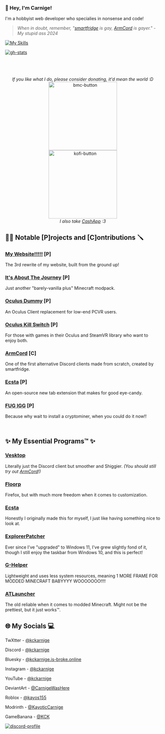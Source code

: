 ### 👋 Hey, I'm Carnige!

I'm a hobbyist web developer who specialies in nonsense and code!

> *When in doubt, remember, "[smartfridge](https://github.com/smartfrigde) is gay, [ArmCord](https://github.com/ArmCord/ArmCord) is gayer." - My stupid ass 2024*

[![My Skills](https://skillicons.dev/icons?i=js,html,css,nodejs,electron,ps)](https://skillicons.dev)

[![gh-stats](https://github-readme-stats.vercel.app/api/top-langs/?username=kckarnige&bg_color=1a1c1f&hide_border=true&theme=dark&border_radius=8px&layout=compact&hide=powershell,lua,c%2B%2B,makefile)](https://github.com/anuraghazra/github-readme-stats)

<h1></h1>
<br>

<p align="center">
  <i>If you like what I do, please consider donating, it'd mean the world :D</i>
  <br>
  <a href="https://www.buymeacoffee.com/kckarnige" target="_blank">
    <img width="222" alt="bmc-button" src="https://github.com/kckarnige/kckarnige/assets/32397453/8da1edcc-2c3b-4628-8d82-4b53025a16ee">
  </a>
  <br>
  <a href="https://ko-fi.com/kckarnige" target="_blank">
    <img width="222" alt="kofi-button" src="https://storage.ko-fi.com/cdn/brandasset/kofi_button_stroke.png">
  </a>
  <br>
  <i>I also take <a href="https://cash.app/$kckarnige">CashApp</a> :3</i>
</p>


## 👷‍♂️ Notable [P]rojects and [C]ontributions 🪛

### [My Website!!!!!](https://kckarnige.github.io/) [P]
The 3rd rewrite of my website, built from the ground up!

### [It's About The Journey](https://iatj-modpack.github.io/) [P]
Just another "barely-vanilla plus" Minecraft modpack.

### [Oculus Dummy](https://github.com/kckarnige/OculusDummy) [P]
An Oculus Client replacement for low-end PCVR users.

### [Oculus Kill Switch](https://github.com/kckarnige/OculusKillSwitch) [P]
For those with games in their Oculus and SteamVR library who want to enjoy both.

### [ArmCord](https://github.com/ArmCord/ArmCord) [C]
One of the first alternative Discord clients made from scratch, created by smartfridge.

### [Ecsta](https://github.com/kckarnige/EcstaTab) [P]
An open-source new tab extension that makes for good eye-candy.

### [FUG IGG](https://gist.github.com/kckarnige/6dfff1025b5da69399c26957ee47b445) [P]
Because why wait to install a cryptominer, when you could do it now!!

<br>

## ✨ My Essential Programs™ ✨

### [Vesktop](https://github.com/Vencord/Vesktop)
Literally just the Discord client but smoother and Shiggier. *(You should still try out [ArmCord](https://github.com/ArmCord/ArmCord)!)*

### [Floorp](https://github.com/floorp-Projects/floorp)
Firefox, but with much more freedom when it comes to customization.

### [Ecsta](https://github.com/kckarnige/EcstaTab)
Honestly I originally made this for myself, I just like having something nice to look at.

### [ExplorerPatcher](https://github.com/valinet/ExplorerPatcher)
Ever since I've "upgraded" to Windows 11, I've grew slightly fond of it, though I still enjoy the taskbar from Windows 10, and this is perfect!

### [G-Helper](https://github.com/seerge/g-helper)
Lightweight and uses less system resources, meaning 1 MORE FRAME FOR MODDED MINECRAFT BABYYYY WOOOOOOO!!!!

### [ATLauncher](https://github.com/ATLauncher/ATLauncher)
The old reliable when it comes to modded Minecraft. Might not be the prettiest, but it just works™.

## 🌐 My Socials 💻

TwXtter - [@kckarnige](https://x.com/kckarnige)

Discord - [@kckarnige](https://discord.com/users/634168893644210186)

Bluesky - [@kckarnige.is-broke.online](https://bsky.app/profile/kckarnige.is-broke.online)

Instagram - [@kckarnige](https://instagram.com/kckarnige)

YouTube - [@kckarnige](https://www.youtube.com/channel/UCHDWD1G20SVO399jCS0LDNQ)

DeviantArt - [@CarnigeWasHere](https://www.deviantart.com/carnigewashere)

Roblox - [@kayos155](https://www.roblox.com/users/154248006/profile)

Modrinth - [@KayoticCarnige](https://modrinth.com/user/KayoticCarnige)

GameBanana - [@KCK](https://gamebanana.com/members/1716410)

[![discord-profile](https://lanyard.kyrie25.me/api/634168893644210186?bg=1a1c1f&borderRadius=8px&gradient=aaaaaa&hideDiscrim=true&globalName=true&idleMessage="I'm%20half%20the%20man%20I%20was%20this%20time%20last%20year!"&useDisplayName=true)](https://github.com/kyrie25/lanyard-profile-readme)
